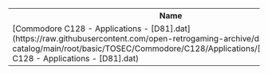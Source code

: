 <table>
<tr><th>Name</th><th>Size</th></tr>
<tr><td>[Commodore C128 - Applications - [D81].dat](https://raw.githubusercontent.com/open-retrogaming-archive/dat-catalog/main/root/basic/TOSEC/Commodore/C128/Applications/[D81]/Commodore C128 - Applications - [D81].dat)</td><td>4502</td></tr>
</table>
